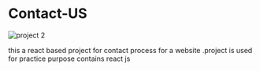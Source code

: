 # Contact-US
![project 2](https://github.com/kashifali0969082/Contact-US/assets/144449902/7636f198-586c-4dc9-ae9c-246297ce390d)

this a react based project for contact process for a website .project is used for practice purpose contains react js  
